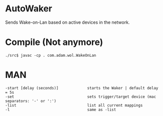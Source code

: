 # AutoWaker
Sends Wake-on-Lan based on active devices in the network.

# Compile (Not anymore)
    ./src$ javac -cp . com.adam.wol.WakeOnLan

# MAN
```
-start [delay (seconds)]             starts the Waker | default delay = 5s
-set                                 sets trigger/target device (mac separators: '-' or ':')
-list                                list all current mappings
-l                                   same as -list
```
